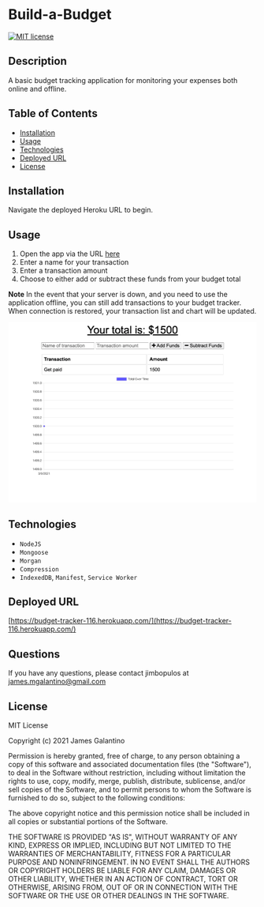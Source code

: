 # Build-a-Budget

[![MIT license](https://img.shields.io/badge/License-MIT-blue.svg)](https://lbesson.mit-license.org/)

## Description

A basic budget tracking application for monitoring your expenses both online and offline.

## Table of Contents

- [Installation](#installation)
- [Usage](#usage)
- [Technologies](#technologies)
- [Deployed URL](#deployed-url)
- [License](#license)

## Installation

Navigate the deployed Heroku URL to begin.

## Usage

1. Open the app via the URL [here](#deployed-url)
2. Enter a name for your transaction
3. Enter a transaction amount
4. Choose to either add or subtract these funds from your budget total

**Note** In the event that your server is down, and you need to use the application offline, you can still add transactions to your budget tracker. When connection is restored, your transaction list and chart will be updated.

![Budget Tracker App](images/build-a-budget-app.png)

## Technologies

- `NodeJS`
- `Mongoose`
- `Morgan`
- `Compression`
- `IndexedDB`, `Manifest`, `Service Worker`

## Deployed URL

[https://budget-tracker-116.herokuapp.com/](https://budget-tracker-116.herokuapp.com/)

## Questions

If you have any questions, please contact jimbopulos at james.mgalantino@gmail.com

## License

MIT License

Copyright (c) 2021 James Galantino

Permission is hereby granted, free of charge, to any person obtaining a copy
of this software and associated documentation files (the "Software"), to deal
in the Software without restriction, including without limitation the rights
to use, copy, modify, merge, publish, distribute, sublicense, and/or sell
copies of the Software, and to permit persons to whom the Software is
furnished to do so, subject to the following conditions:

The above copyright notice and this permission notice shall be included in all
copies or substantial portions of the Software.

THE SOFTWARE IS PROVIDED "AS IS", WITHOUT WARRANTY OF ANY KIND, EXPRESS OR
IMPLIED, INCLUDING BUT NOT LIMITED TO THE WARRANTIES OF MERCHANTABILITY,
FITNESS FOR A PARTICULAR PURPOSE AND NONINFRINGEMENT. IN NO EVENT SHALL THE
AUTHORS OR COPYRIGHT HOLDERS BE LIABLE FOR ANY CLAIM, DAMAGES OR OTHER
LIABILITY, WHETHER IN AN ACTION OF CONTRACT, TORT OR OTHERWISE, ARISING FROM,
OUT OF OR IN CONNECTION WITH THE SOFTWARE OR THE USE OR OTHER DEALINGS IN THE
SOFTWARE.

